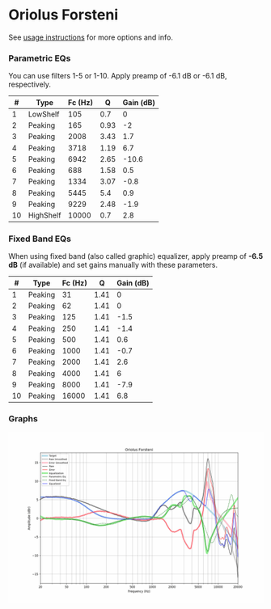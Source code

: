 # Oriolus Forsteni
See [usage instructions](https://github.com/jaakkopasanen/AutoEq#usage) for more options and info.

### Parametric EQs
You can use filters 1-5 or 1-10. Apply preamp of -6.1 dB or -6.1 dB, respectively.

|   # | Type      |   Fc (Hz) |    Q |   Gain (dB) |
|-----|-----------|-----------|------|-------------|
|   1 | LowShelf  |       105 | 0.7  |         0   |
|   2 | Peaking   |       165 | 0.93 |        -2   |
|   3 | Peaking   |      2008 | 3.43 |         1.7 |
|   4 | Peaking   |      3718 | 1.19 |         6.7 |
|   5 | Peaking   |      6942 | 2.65 |       -10.6 |
|   6 | Peaking   |       688 | 1.58 |         0.5 |
|   7 | Peaking   |      1334 | 3.07 |        -0.8 |
|   8 | Peaking   |      5445 | 5.4  |         0.9 |
|   9 | Peaking   |      9229 | 2.48 |        -1.9 |
|  10 | HighShelf |     10000 | 0.7  |         2.8 |

### Fixed Band EQs
When using fixed band (also called graphic) equalizer, apply preamp of **-6.5 dB** (if available) and set gains manually with these parameters.

|   # | Type    |   Fc (Hz) |    Q |   Gain (dB) |
|-----|---------|-----------|------|-------------|
|   1 | Peaking |        31 | 1.41 |         0   |
|   2 | Peaking |        62 | 1.41 |         0   |
|   3 | Peaking |       125 | 1.41 |        -1.5 |
|   4 | Peaking |       250 | 1.41 |        -1.4 |
|   5 | Peaking |       500 | 1.41 |         0.6 |
|   6 | Peaking |      1000 | 1.41 |        -0.7 |
|   7 | Peaking |      2000 | 1.41 |         2.6 |
|   8 | Peaking |      4000 | 1.41 |         6   |
|   9 | Peaking |      8000 | 1.41 |        -7.9 |
|  10 | Peaking |     16000 | 1.41 |         6.8 |

### Graphs
![](./Oriolus%20Forsteni.png)
